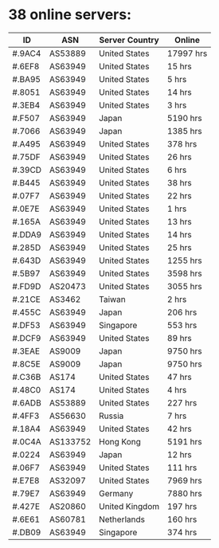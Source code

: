 # 38 online servers:

| ID | ASN | Server Country | Online |
| ------ | ------ | ------ | ------ |
| #.9AC4 | AS53889 | United States | 17997 hrs |
| #.6EF8 | AS63949 | United States | 15 hrs |
| #.BA95 | AS63949 | United States | 5 hrs |
| #.8051 | AS63949 | United States | 14 hrs |
| #.3EB4 | AS63949 | United States | 3 hrs |
| #.F507 | AS63949 | Japan | 5190 hrs |
| #.7066 | AS63949 | Japan | 1385 hrs |
| #.A495 | AS63949 | United States | 378 hrs |
| #.75DF | AS63949 | United States | 26 hrs |
| #.39CD | AS63949 | United States | 6 hrs |
| #.B445 | AS63949 | United States | 38 hrs |
| #.07F7 | AS63949 | United States | 22 hrs |
| #.0E7E | AS63949 | United States | 1 hrs |
| #.165A | AS63949 | United States | 13 hrs |
| #.DDA9 | AS63949 | United States | 14 hrs |
| #.285D | AS63949 | United States | 25 hrs |
| #.643D | AS63949 | United States | 1255 hrs |
| #.5B97 | AS63949 | United States | 3598 hrs |
| #.FD9D | AS20473 | United States | 3055 hrs |
| #.21CE | AS3462 | Taiwan | 2 hrs |
| #.455C | AS63949 | Japan | 206 hrs |
| #.DF53 | AS63949 | Singapore | 553 hrs |
| #.DCF9 | AS63949 | United States | 89 hrs |
| #.3EAE | AS9009 | Japan | 9750 hrs |
| #.8C5E | AS9009 | Japan | 9750 hrs |
| #.C36B | AS174 | United States | 47 hrs |
| #.48C0 | AS174 | United States | 4 hrs |
| #.6ADB | AS53889 | United States | 227 hrs |
| #.4FF3 | AS56630 | Russia | 7 hrs |
| #.18A4 | AS63949 | United States | 42 hrs |
| #.0C4A | AS133752 | Hong Kong | 5191 hrs |
| #.0224 | AS63949 | Japan | 12 hrs |
| #.06F7 | AS63949 | United States | 111 hrs |
| #.E7E8 | AS32097 | United States | 7969 hrs |
| #.79E7 | AS63949 | Germany | 7880 hrs |
| #.427E | AS20860 | United Kingdom | 197 hrs |
| #.6E61 | AS60781 | Netherlands | 160 hrs |
| #.DB09 | AS63949 | Singapore | 374 hrs |

